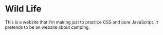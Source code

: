 # Wild Life

This is a website that I'm making just to practice CSS and pure JavaScript. It pretends to be an website about camping.